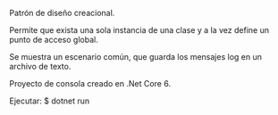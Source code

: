 Patrón de diseño creacional.

Permite que exista una sola instancia de una clase y a la vez define un punto de acceso global.

Se muestra un escenario común, que guarda los mensajes log en un archivo de texto.

Proyecto de consola creado en .Net Core 6.

Ejecutar:
  $ dotnet run